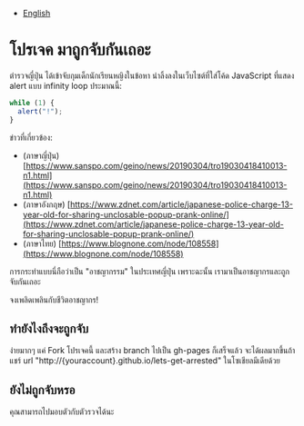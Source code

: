 - [English](README.md)

# โปรเจค มาถูกจับกันเถอะ

ตำรวจญี่ปุ่น ได้เข้าจับกุมเด็กนักเรียนหญิงในข้อหา นำลิ้งลงในเว็บไซต์ที่ใส่โค้ด JavaScript ที่แสดง alert แบบ infinity loop ประมาณนี้:

```js
while (1) {
  alert("!");
}
```

ข่าวที่เกี่ยวข้อง:

- (ภาษาญี่ปุ่น) [https://www.sanspo.com/geino/news/20190304/tro19030418410013-n1.html](https://www.sanspo.com/geino/news/20190304/tro19030418410013-n1.html)
- (ภาษาอังกฤษ) [https://www.zdnet.com/article/japanese-police-charge-13-year-old-for-sharing-unclosable-popup-prank-online/](https://www.zdnet.com/article/japanese-police-charge-13-year-old-for-sharing-unclosable-popup-prank-online/)
- (ภาษาไทย) [https://www.blognone.com/node/108558](https://www.blognone.com/node/108558)

การกระทำแบบนี่ถือว่าเป็น "อาชญากรรม" ในประเทศญี่ปุ่น เพราะฉะนั้น เรามาเป็นอาชญากรและถูกจับกันเถอะ

จงเพลิดเพลินกับชีวิตอาชญากร!

## ทำยังไงถึงจะถูกจับ

ง่ายมากๆ แค่ Fork โปรเจคนี้ และสร้าง branch ไปเป็น gh-pages ก็เสร็จแล้ว จะได้ผลมากขึ้นถ้าแชร์ url "http://{youraccount}.github.io/lets-get-arrested" ในโซเชียลมีเดียด้วย

## ยังไม่ถูกจับหรอ

คุณสามารถไปมอบตัวกับตัวรวจได้นะ
